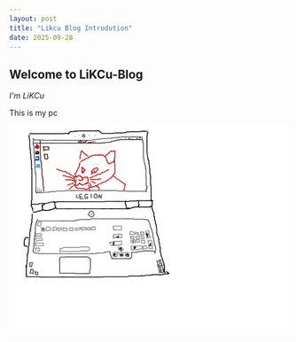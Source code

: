 ```yaml
---
layout: post
title: "Likcu Blog Introdution"
date: 2025-09-28
---
```


## Welcome to LiKCu-Blog

*I'm LiKCu*

This is my pc

![This is my pc](/images/other/pc.jpg)
